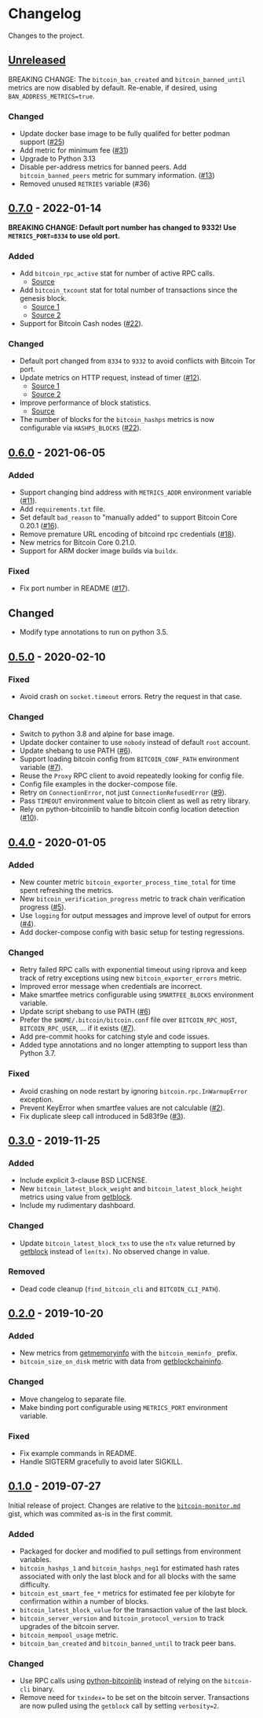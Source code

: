 # Changelog
Changes to the project.

## [Unreleased]

BREAKING CHANGE: The `bitcoin_ban_created` and `bitcoin_banned_until` metrics are now disabled by default. Re-enable,
if desired, using `BAN_ADDRESS_METRICS=true`.

### Changed
- Update docker base image to be fully qualifed for better podman support ([#25][pr-25])
- Add metric for minimum fee ([#31][pr-31])
- Upgrade to Python 3.13
- Disable per-address metrics for banned peers. Add `bitcoin_banned_peers` metric for summary information. ([#13][issue-13])
- Removed unused `RETRIES` variable (#36)

[pr-25]: https://github.com/jvstein/bitcoin-prometheus-exporter/pull/25
[pr-31]: https://github.com/jvstein/bitcoin-prometheus-exporter/pull/31
[issue-13]: https://github.com/jvstein/bitcoin-prometheus-exporter/issues/13
[issue-36]: https://github.com/jvstein/bitcoin-prometheus-exporter/issues/36


## [0.7.0] - 2022-01-14

**BREAKING CHANGE: Default port number has changed to 9332! Use `METRICS_PORT=8334` to use old port.**

### Added
- Add `bitcoin_rpc_active` stat for number of active RPC calls.
  - [Source](https://github.com/EchterAgo/bitcoin-prometheus-exporter/commit/cc2a804e214556414c7184830166242c34d42457)
- Add `bitcoin_txcount` stat for total number of transactions since the genesis block.
  - [Source 1](https://github.com/EchterAgo/bitcoin-prometheus-exporter/commit/b368138574641e4e26a8a2dfc8be6eede82f4a73)
  - [Source 2](https://github.com/EchterAgo/bitcoin-prometheus-exporter/commit/a9a6b250f463906c1b1f9446d9a689c78c4add6d)
- Support for Bitcoin Cash nodes ([#22][pr-22]).

[pr-22]: https://github.com/jvstein/bitcoin-prometheus-exporter/pull/22

### Changed
- Default port changed from `8334` to `9332` to avoid conflicts with Bitcoin Tor port.
- Update metrics on HTTP request, instead of timer ([#12][issue-12]).
  - [Source 1](https://github.com/EchterAgo/bitcoin-prometheus-exporter/commit/c8382240b7a931503dfdd4c8cf89a8415326caf6)
  - [Source 2](https://github.com/EchterAgo/bitcoin-prometheus-exporter/commit/89212072386307fcb6a9f062ee7f958a266b1075)
- Improve performance of block statistics.
  - [Source](https://github.com/EchterAgo/bitcoin-prometheus-exporter/commit/9c018bf081bfdc604af03d8dedd125197401b2de)
- The number of blocks for the `bitcoin_hashps` metrics is now configurable via `HASHPS_BLOCKS` ([#22][pr-22]).

[issue-12]: https://github.com/jvstein/bitcoin-prometheus-exporter/issues/12


## [0.6.0] - 2021-06-05

### Added
- Support changing bind address with `METRICS_ADDR` environment variable ([#11][pr-11]).
- Add `requirements.txt` file.
- Set default `bad_reason` to "manually added" to support Bitcoin Core 0.20.1 ([#16][pr-16]).
- Remove premature URL encoding of bitcoind rpc credentials ([#18][pr-18]).
- New metrics for Bitcoin Core 0.21.0.
- Support for ARM docker image builds via `buildx`.

[pr-11]: https://github.com/jvstein/bitcoin-prometheus-exporter/pull/11
[pr-16]: https://github.com/jvstein/bitcoin-prometheus-exporter/pull/16
[pr-18]: https://github.com/jvstein/bitcoin-prometheus-exporter/pull/18

### Fixed
- Fix port number in README ([#17][pr-17]).

[pr-17]: https://github.com/jvstein/bitcoin-prometheus-exporter/pull/17

## Changed
- Modify type annotations to run on python 3.5.


## [0.5.0] - 2020-02-10

### Fixed
- Avoid crash on `socket.timeout` errors. Retry the request in that case.

### Changed
- Switch to python 3.8 and alpine for base image.
- Update docker container to use `nobody` instead of default `root` account.
- Update shebang to use PATH ([#6][pr-6]).
- Support loading bitcoin config from `BITCOIN_CONF_PATH` environment variable ([#7][pr-7]).
- Reuse the `Proxy` RPC client to avoid repeatedly looking for config file.
- Config file examples in the docker-compose file.
- Retry on `ConnectionError`, not just `ConnectionRefusedError` ([#9][pr-9]).
- Pass `TIMEOUT` environment value to bitcoin client as well as retry library.
- Rely on python-bitcoinlib to handle bitcoin config location detection ([#10][pr-10]).

[pr-6]: https://github.com/jvstein/bitcoin-prometheus-exporter/pull/6
[pr-7]: https://github.com/jvstein/bitcoin-prometheus-exporter/pull/7
[pr-9]: https://github.com/jvstein/bitcoin-prometheus-exporter/pull/9
[pr-10]: https://github.com/jvstein/bitcoin-prometheus-exporter/pull/10


## [0.4.0] - 2020-01-05

### Added
- New counter metric `bitcoin_exporter_process_time_total` for time spent refreshing the metrics.
- New `bitcoin_verification_progress` metric to track chain verification progress ([#5][pr-5]).
- Use `logging` for output messages and improve level of output for errors ([#4][issue-4]).
- Add docker-compose config with basic setup for testing regressions.

[pr-5]: https://github.com/jvstein/bitcoin-prometheus-exporter/pull/5
[issue-4]: https://github.com/jvstein/bitcoin-prometheus-exporter/issues/4

### Changed
- Retry failed RPC calls with exponential timeout using riprova and keep track of retry exceptions using new
  `bitcoin_exporter_errors` metric.
- Improved error message when credentials are incorrect.
- Make smartfee metrics configurable using `SMARTFEE_BLOCKS` environment variable.
- Update script shebang to use PATH ([#6][pr-6])
- Prefer the `$HOME/.bitcoin/bitcoin.conf` file over `BITCOIN_RPC_HOST`, `BITCOIN_RPC_USER`, ... if it exists ([#7][pr-7]).
- Add pre-commit hooks for catching style and code issues.
- Added type annotations and no longer attempting to support less than Python 3.7.

[pr-6]: https://github.com/jvstein/bitcoin-prometheus-exporter/pull/6
[pr-7]: https://github.com/jvstein/bitcoin-prometheus-exporter/pull/7

### Fixed
- Avoid crashing on node restart by ignoring `bitcoin.rpc.InWarmupError` exception.
- Prevent KeyError when smartfee values are not calculable ([#2][issue-2]).
- Fix duplicate sleep call introduced in 5d83f9e ([#3][issue-3]).

[issue-2]: https://github.com/jvstein/bitcoin-prometheus-exporter/issues/2
[issue-3]: https://github.com/jvstein/bitcoin-prometheus-exporter/issues/3


## [0.3.0] - 2019-11-25

### Added
- Include explicit 3-clause BSD LICENSE.
- New `bitcoin_latest_block_weight` and `bitcoin_latest_block_height` metrics using value from [getblock].
- Include my rudimentary dashboard.

### Changed
- Update `bitcoin_latest_block_txs` to use the `nTx` value returned by [getblock] instead of `len(tx)`. No observed change in value.

### Removed
- Dead code cleanup (`find_bitcoin_cli` and `BITCOIN_CLI_PATH`).

[getblock]: https://bitcoincore.org/en/doc/0.18.0/rpc/blockchain/getblock/


## [0.2.0] - 2019-10-20

### Added
- New metrics from [getmemoryinfo] with the `bitcoin_meminfo_` prefix.
- `bitcoin_size_on_disk` metric with data from [getblockchaininfo].

[getmemoryinfo]: https://bitcoincore.org/en/doc/0.18.0/rpc/control/getmemoryinfo/
[getblockchaininfo]: https://bitcoincore.org/en/doc/0.18.0/rpc/blockchain/getblockchaininfo/

### Changed
- Move changelog to separate file.
- Make binding port configurable using `METRICS_PORT` environment variable.

### Fixed
- Fix example commands in README.
- Handle SIGTERM gracefully to avoid later SIGKILL.


## [0.1.0] - 2019-07-27

Initial release of project. Changes are relative to the [`bitcoin-monitor.md`][source-gist] gist, which was commited
as-is in the first commit.

[source-gist]: https://gist.github.com/ageis/a0623ae6ec9cfc72e5cb6bde5754ab1f

### Added
- Packaged for docker and modified to pull settings from environment variables.
- `bitcoin_hashps_1` and `bitcoin_hashps_neg1` for estimated hash rates associated with only the last block and for all blocks with the same difficulty.
- `bitcoin_est_smart_fee_*` metrics for estimated fee per kilobyte for confirmation within a number of blocks.
- `bitcoin_latest_block_value` for the transaction value of the last block.
- `bitcoin_server_version` and `bitcoin_protocol_version` to track upgrades of the bitcoin server.
- `bitcoin_mempool_usage` metric.
- `bitcoin_ban_created` and `bitcoin_banned_until` to track peer bans.

### Changed
- Use RPC calls using [python-bitcoinlib] instead of relying on the `bitcoin-cli` binary.
- Remove need for `txindex=` to be set on the bitcoin server. Transactions are now pulled using the `getblock` call by setting `verbosity=2`.

[python-bitcoinlib]: https://github.com/petertodd/python-bitcoinlib

[Unreleased]: https://github.com/jvstein/bitcoin-prometheus-exporter/compare/v0.7.0...HEAD
[0.7.0]: https://github.com/jvstein/bitcoin-prometheus-exporter/compare/v0.6.0...v0.7.0
[0.6.0]: https://github.com/jvstein/bitcoin-prometheus-exporter/compare/v0.5.0...v0.6.0
[0.5.0]: https://github.com/jvstein/bitcoin-prometheus-exporter/compare/v0.4.0...v0.5.0
[0.4.0]: https://github.com/jvstein/bitcoin-prometheus-exporter/compare/v0.3.0...v0.4.0
[0.3.0]: https://github.com/jvstein/bitcoin-prometheus-exporter/compare/v0.2.0...v0.3.0
[0.2.0]: https://github.com/jvstein/bitcoin-prometheus-exporter/compare/v0.1.0...v0.2.0
[0.1.0]: https://github.com/jvstein/bitcoin-prometheus-exporter/compare/5abac0a8c58a9c0a79c6493b3273e04fda7b050f...v0.1.0
